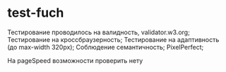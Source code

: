 # test-fuch
Тестирование проводилось на валидность, validator.w3.org;
Тестирование на кроссбраузерность;
Тестирование на адаптивность (до max-width 320px);
Соблюдение семантичность;
PixelPerfect;

На pageSpeed возможности проверить нету
